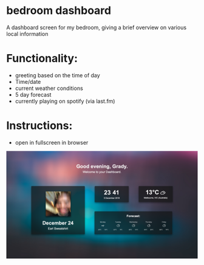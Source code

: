# bedroom dashboard
A dashboard screen for my bedroom, giving a brief overview on various local information

# Functionality:
- greeting based on the time of day
- Time/date
- current weather conditions
- 5 day forecast
- currently playing on spotify (via last.fm)

# Instructions:
- open in fullscreen in browser

![Screenshot](Screenshot.png)
